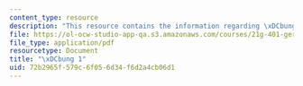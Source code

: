 ```yaml
---
content_type: resource
description: "This resource contains the information regarding \xDCbung 1."
file: https://ol-ocw-studio-app-qa.s3.amazonaws.com/courses/21g-401-german-i-fall-2008/72b2965f579c6f056d34f6d2a4cb06d1_MIT21G_401F08_negation.pdf
file_type: application/pdf
resourcetype: Document
title: "\xDCbung 1"
uid: 72b2965f-579c-6f05-6d34-f6d2a4cb06d1
---
```

